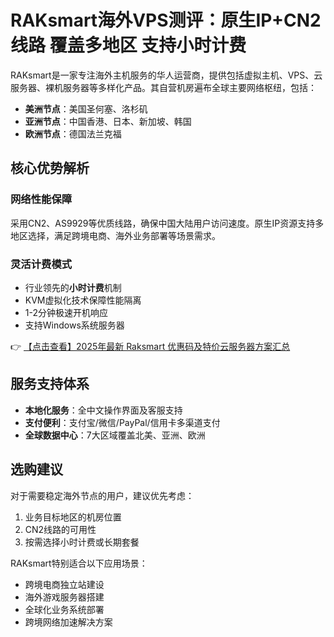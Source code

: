 # RAKsmart海外VPS测评：原生IP+CN2线路 覆盖多地区 支持小时计费

RAKsmart是一家专注海外主机服务的华人运营商，提供包括虚拟主机、VPS、云服务器、裸机服务器等多样化产品。其自营机房遍布全球主要网络枢纽，包括：

- **美洲节点**：美国圣何塞、洛杉矶
- **亚洲节点**：中国香港、日本、新加坡、韩国
- **欧洲节点**：德国法兰克福

## 核心优势解析

### 网络性能保障
采用CN2、AS9929等优质线路，确保中国大陆用户访问速度。原生IP资源支持多地区选择，满足跨境电商、海外业务部署等场景需求。

### 灵活计费模式
- 行业领先的**小时计费**机制
- KVM虚拟化技术保障性能隔离
- 1-2分钟极速开机响应
- 支持Windows系统服务器

👉 [【点击查看】2025年最新 Raksmart 优惠码及特价云服务器方案汇总](https://bit.ly/raksmart)

## 服务支持体系
- **本地化服务**：全中文操作界面及客服支持
- **支付便利**：支付宝/微信/PayPal/信用卡多渠道支付
- **全球数据中心**：7大区域覆盖北美、亚洲、欧洲

## 选购建议
对于需要稳定海外节点的用户，建议优先考虑：
1. 业务目标地区的机房位置
2. CN2线路的可用性
3. 按需选择小时计费或长期套餐

RAKsmart特别适合以下应用场景：
- 跨境电商独立站建设
- 海外游戏服务器搭建
- 全球化业务系统部署
- 跨境网络加速解决方案